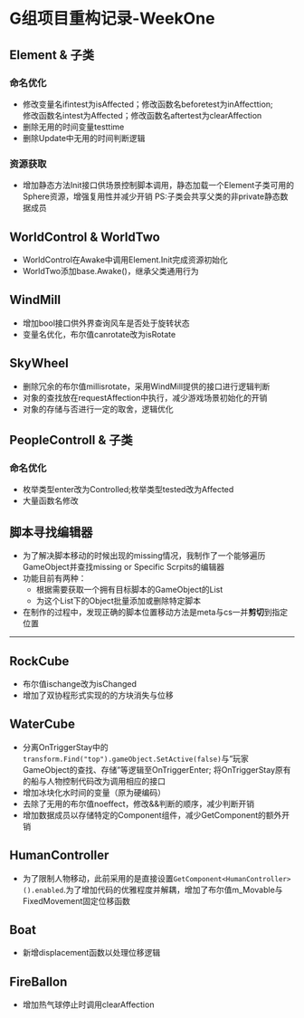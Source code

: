 # G组项目重构记录-WeekOne

## Element & 子类
### 命名优化
- 修改变量名ifintest为isAffected；修改函数名beforetest为inAffecttion;<br/>修改函数名intest为Affected；修改函数名aftertest为clearAffection
- 删除无用的时间变量testtime
- 删除Update中无用的时间判断逻辑

### 资源获取
- 增加静态方法Init接口供场景控制脚本调用，静态加载一个Element子类可用的Sphere资源，增强复用性并减少开销
PS:子类会共享父类的非private静态数据成员

## WorldControl & WorldTwo
- WorldControl在Awake中调用Element.Init完成资源初始化
- WorldTwo添加base.Awake()，继承父类通用行为

## WindMill
- 增加bool接口供外界查询风车是否处于旋转状态
- 变量名优化，布尔值canrotate改为isRotate

## SkyWheel
- 删除冗余的布尔值millisrotate，采用WindMill提供的接口进行逻辑判断
- 对象的查找放在requestAffection中执行，减少游戏场景初始化的开销
- 对象的存储与否进行一定的取舍，逻辑优化

## PeopleControll & 子类
### 命名优化
- 枚举类型enter改为Controlled;枚举类型tested改为Affected
- 大量函数名修改

## 脚本寻找编辑器
- 为了解决脚本移动的时候出现的missing情况，我制作了一个能够遍历GameObject并查找missing or Specific Scrpits的编辑器
- 功能目前有两种：
    - 根据需要获取一个拥有目标脚本的GameObject的List
    - 为这个List下的Object批量添加或删除特定脚本
- 在制作的过程中，发现正确的脚本位置移动方法是meta与cs一并**剪切**到指定位置
-----------------------------------------

## RockCube

- 布尔值ischange改为isChanged
- 增加了双协程形式实现的的方块消失与位移

## WaterCube
- 分离OnTriggerStay中的`transform.Find("top").gameObject.SetActive(false)`与“玩家GameObject的查找、存储”等逻辑至OnTriggerEnter; 将OnTriggerStay原有的船与人物控制代码改为调用相应的接口
- 增加冰块化水时间的变量（原为硬编码）
- 去除了无用的布尔值noeffect，修改&&判断的顺序，减少判断开销
- 增加数据成员以存储特定的Component组件，减少GetComponent的额外开销


## HumanController
- 为了限制人物移动，此前采用的是直接设置`GetComponent<HumanController>().enabled`.为了增加代码的优雅程度并解耦，增加了布尔值m_Movable与FixedMovement固定位移函数

## Boat
- 新增displacement函数以处理位移逻辑

## FireBallon
- 增加热气球停止时调用clearAffection